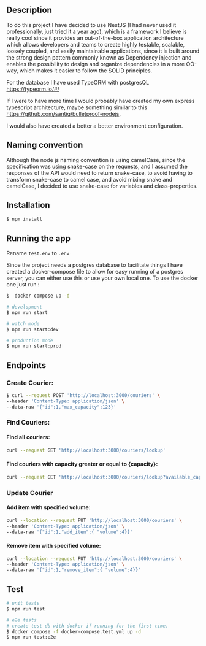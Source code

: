
## Description


To do this project I have decided to use NestJS (I had never used it professionally, just tried it a year ago), which is a framework I believe is really cool since it provides an out-of-the-box application architecture which allows developers and teams to create highly testable, scalable, loosely coupled, and easily maintainable applications, since it is built around the strong design pattern commonly known as Dependency injection and enables the possibility to design and organize dependencies in a more OO-way, which makes it easier to follow the SOLID principles.

For the database I have used TypeORM with postgresQL https://typeorm.io/#/


If I were to have more time I would probably have created my own express typescript architecture, maybe something similar to this  https://github.com/santiq/bulletproof-nodejs. 

I would also have created a better a better environment configuration.


## Naming convention

Although the node js naming convention is using camelCase, since the specification was using snake-case on the requests, and I assumed the responses of the API would need to return snake-case, to avoid having to transform snake-case to camel case, and avoid mixing snake and camelCase, I decided to use snake-case for variables and class-properties. 

## Installation

```bash
$ npm install
```

## Running the app
Rename `test.env` to `.env`

Since the project needs a postgres database to facilitate things I have created a docker-compose file to allow for easy running of a postgres server, you can either use this or use your own local one. To use the docker one just run :

```bash
$  docker compose up -d
```

```bash
# development
$ npm run start

# watch mode
$ npm run start:dev

# production mode
$ npm run start:prod
```

## Endpoints

### Create Courier:

```bash
$ curl --request POST 'http://localhost:3000/couriers' \
--header 'Content-Type: application/json' \
--data-raw '{"id":1,"max_capacity":123}'
```
### Find Couriers:

#### Find all couriers:
```bash
curl --request GET 'http://localhost:3000/couriers/lookup'
```
#### Find couriers with capacity greater or equal to {capacity}:

```bash
curl --request GET 'http://localhost:3000/couriers/lookup?available_capacity={capacity}'
```

### Update Courier

#### Add item with specified volume:
```bash
curl --location --request PUT 'http://localhost:3000/couriers' \
--header 'Content-Type: application/json' \
--data-raw '{"id":1,"add_item":{ "volume":4}}'
```

#### Remove item with specified volume:
```bash
curl --location --request PUT 'http://localhost:3000/couriers' \
--header 'Content-Type: application/json' \
--data-raw '{"id":1,"remove_item":{ "volume":4}}'
```


## Test

```bash
# unit tests
$ npm run test

# e2e tests
# create test db with docker if running for the first time.
$ docker compose -f docker-compose.test.yml up -d
$ npm run test:e2e



